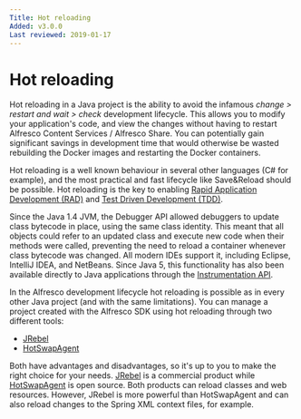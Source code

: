 ```yaml
---
Title: Hot reloading
Added: v3.0.0
Last reviewed: 2019-01-17
---
```

# Hot reloading

Hot reloading in a Java project is the ability to avoid the infamous _change > restart and wait > check_ development lifecycle. This allows you to modify 
your application's code, and view the changes without having to restart Alfresco Content Services / Alfresco Share. You can potentially gain significant 
savings in development time that would otherwise be wasted rebuilding the Docker images and restarting the Docker containers.

Hot reloading is a well known behaviour in several other languages (C# for example), and the most practical and fast lifecycle like Save&Reload should be 
possible. Hot reloading is the key to enabling [Rapid Application Development (RAD)](https://en.wikipedia.org/wiki/Rapid_application_development) and 
[Test Driven Development (TDD)](https://en.wikipedia.org/wiki/Test-driven_development).

Since the Java 1.4 JVM, the Debugger API allowed debuggers to update class bytecode in place, using the same class identity. This meant that all objects 
could refer to an updated class and execute new code when their methods were called, preventing the need to reload a container whenever class bytecode was 
changed. All modern IDEs support it, including Eclipse, IntelliJ IDEA, and NetBeans. Since Java 5, this functionality has also been available directly to 
Java applications through the [Instrumentation API](http://docs.oracle.com/javase/6/docs/technotes/guides/instrumentation/index.html).

In the Alfresco development lifecycle hot reloading is possible as in every other Java project (and with the same limitations). You can manage a project 
created with the Alfresco SDK using hot reloading through two different tools:
* [JRebel](jrebel.md)
* [HotSwapAgent](hotswap-agent.md)

Both have advantages and disadvantages, so it's up to you to make the right choice for your needs. [JRebel](https://zeroturnaround.com/software/jrebel/) is a 
commercial product while [HotSwapAgent](http://hotswapagent.org/index.html) is open source. Both products can reload classes and web resources. However, 
JRebel is more powerful than HotSwapAgent and can also reload changes to the Spring XML context files, for example.
